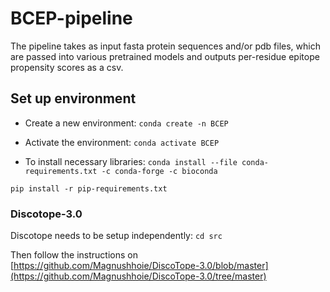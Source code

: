 # BCEP-pipeline

The pipeline takes as input fasta protein sequences and/or pdb files, which are passed into various pretrained models and outputs per-residue epitope propensity scores as a csv.

## Set up environment

- Create a new environment:
`conda create -n BCEP`

- Activate the environment:
`conda activate BCEP`

- To install necessary libraries:
`conda install --file conda-requirements.txt -c conda-forge -c bioconda`

`pip install -r pip-requirements.txt`

### Discotope-3.0
Discotope needs to be setup independently:
`cd src`

Then follow the instructions on [https://github.com/Magnushhoie/DiscoTope-3.0/blob/master](https://github.com/Magnushhoie/DiscoTope-3.0/tree/master)
